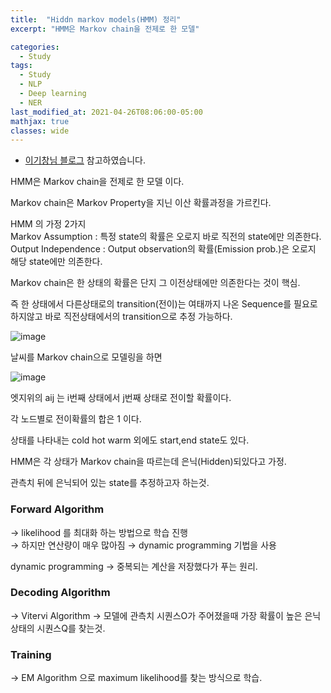 ```yaml
---
title:  "Hiddn markov models(HMM) 정리"
excerpt: "HMM은 Markov chain을 전제로 한 모델"

categories:
  - Study
tags:
  - Study
  - NLP
  - Deep learning
  - NER
last_modified_at: 2021-04-26T08:06:00-05:00
mathjax: true
classes: wide
---  
```




- [이기창님 블로그](https://ratsgo.github.io/machine%20learning/2017/03/18/HMMs/) 참고하였습니다. 

HMM은 Markov chain을 전제로 한 모델 이다.

Markov chain은  Markov Property을 지닌 이산 확률과정을 가르킨다. 

HMM 의 가정 2가지    
Markov Assumption : 특정 state의 확률은 오로지 바로 직전의 state에만 의존한다.   
Output Independence : Output observation의 확률(Emission prob.)은 오로지 해당 state에만 의존한다.

Markov chain은 한 상태의 확률은 단지 그 이전상태에만 의존한다는 것이 핵심.

즉 한 상태에서 다른상태로의 transition(전이)는 여태까지 나온 Sequence를 필요로 하지않고 바로 직전상태에서의 transition으로 추정 가능하다.

![image](https://user-images.githubusercontent.com/60643542/116524274-27f7f880-a912-11eb-9177-4039df256480.png)

날씨를 Markov chain으로 모델링을 하면 

![image](https://user-images.githubusercontent.com/60643542/116524351-3e05b900-a912-11eb-81a3-7f6f7c4d3f60.png)

엣지위의 aij 는 i번째 상태에서 j번째 상태로 전이할 확률이다.

각 노드별로 전이확률의 합은 1 이다. 

상태를 나타내는 cold hot warm 외에도 start,end state도 있다. 

HMM은 각 상태가 Markov chain을 따르는데 은닉(Hidden)되있다고 가정.

관측치 뒤에 은닉되어 있는 state를 추정하고자 하는것. 

### Forward Algorithm 
→ likelihood 를 최대화 하는 방법으로 학습 진행   
→ 하지만 연산량이 매우 많아짐 → dynamic programming 기법을 사용

dynamic programming → 중복되는 계산을 저장했다가 푸는 원리.

### Decoding Algorithm 
→ Vitervi Algorithm
→ 모델에 관측치 시퀀스O가 주어졌을때 가장 확률이 높은 은닉상태의 시퀀스Q를 찾는것.

### Training
-> EM Algorithm 으로 maximum likelihood를 찾는 방식으로 학습.